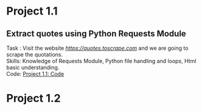 # Project 1.1
## Extract quotes using Python Requests Module
Task : Visit the website <em>https://quotes.toscrape.com</em> and we are going to scrape the quotations.<br>
Skills: Knowledge of Requests Module, Python file handling and loops, Html basic understanding.<br>
Code: <a href="https://github.com/basu-binayak/Web-Scraping/blob/77c9fb9b7b86f74a185a497b5ec060b2cc7a05f5/Project%201/Project1.1_code.ipynb">Project 1.1: Code</a>
<br>

# Project 1.2
## 



